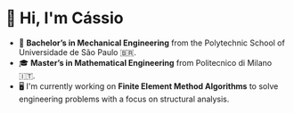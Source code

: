 # :wave: Hi, I'm Cássio

- :scroll: **Bachelor’s in Mechanical Engineering** from the Polytechnic School of Universidade de São Paulo :brazil:.  
- :mortar_board: **Master’s in Mathematical Engineering** from Politecnico di Milano 🇮🇹.
- 🖥️ I'm currently working on **Finite Element Method Algorithms** to solve engineering problems with a focus on structural analysis.

<!--
**cassiomura/cassiomura** is a ✨ _special_ ✨ repository because its `README.md` (this file) appears on your GitHub profile.

Here are some ideas to get you started:

- 🔭 I’m currently working on ...
- 🌱 I’m currently learning ...
- 👯 I’m looking to collaborate on ...
- 🤔 I’m looking for help with ...
- 💬 Ask me about ...
- 📫 How to reach me: ...
- 😄 Pronouns: ...
- ⚡ Fun fact: ...
-->

